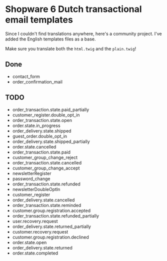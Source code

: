 # Shopware 6 Dutch transactional email templates

Since I couldn't find translations anywhere, here's a community project. I've added the English templates files as a base.

Make sure you translate both the `html.twig` and the `plain.twig`!

## Done
- contact_form
- order_confirmation_mail

## TODO
- order_transaction.state.paid_partially
- customer_register.double_opt_in
- order_transaction.state.open
- order.state.in_progress
- order_delivery.state.shipped
- guest_order.double_opt_in
- order_delivery.state.shipped_partially
- order.state.cancelled
- order_transaction.state.paid
- customer_group_change_reject
- order_transaction.state.cancelled
- customer_group_change_accept
- newsletterRegister
- password_change
- order_transaction.state.refunded
- newsletterDoubleOptIn
- customer_register
- order_delivery.state.cancelled
- order_transaction.state.reminded
- customer.group.registration.accepted
- order_transaction.state.refunded_partially
- user.recovery.request
- order_delivery.state.returned_partially
- customer.recovery.request
- customer.group.registration.declined
- order.state.open
- order_delivery.state.returned
- order.state.completed
